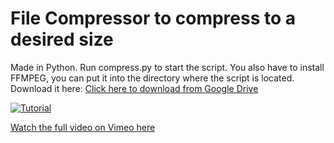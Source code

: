 # File Compressor to compress to a desired size
Made in Python. Run compress.py to start the script. You also have to install FFMPEG, you can put it into the directory where the script is located. Download it here:
[Click here to download from Google Drive](https://drive.google.com/file/d/1W8zUIGkFlOl-FCWaZ0C1iq8FNiaQrY7X/view?usp=sharing "Click here to download from Google Drive")

[![Tutorial](https://media1.giphy.com/media/tb2MBlYLA26aOrP7Dy/giphy.gif "Tutorial")](https://media1.giphy.com/media/tb2MBlYLA26aOrP7Dy/giphy.gif "Tutorial")


[Watch the full video on Vimeo here](https://player.vimeo.com/video/529963832 "Watch the full video on Vimeo here")
